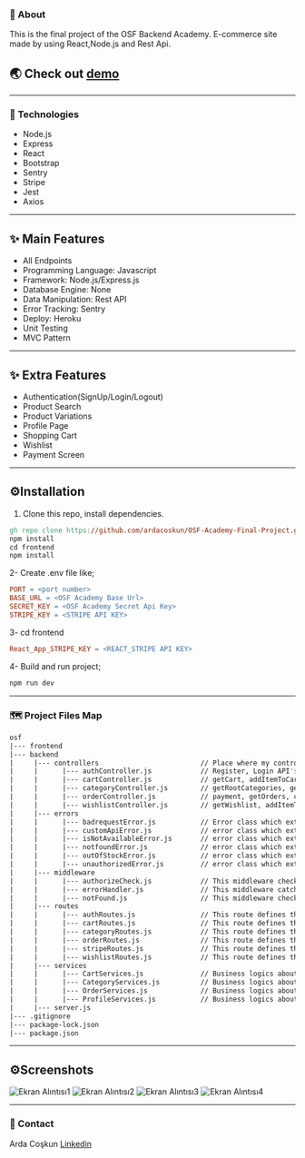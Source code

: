 
### ****📲 About****

   This is the final project of the OSF Backend Academy. E-commerce site made by using React,Node.js and Rest Api.

## 🌏 Check out [ demo](https://ardacoskun-alibazon.herokuapp.com/)

---

### 🔎 Technologies

- Node.js
- Express
- React
- Bootstrap
- Sentry
- Stripe
- Jest
- Axios
---


## ✨ Main Features

- All Endpoints 
- Programming Language: Javascript
- Framework: Node.js/Express.js
- Database Engine: None
- Data Manipulation: Rest API
- Error Tracking: Sentry
- Deploy: Heroku
- Unit Testing
- MVC Pattern

---
## ✨ Extra Features

- Authentication(SignUp/Login/Logout)
- Product Search 
- Product Variations
- Profile Page
- Shopping Cart
- Wishlist
- Payment Screen 


---

## ⚙️****Installation****

1. Clone this repo, install dependencies.

```makefile
gh repo clone https://github.com/ardacoskun/OSF-Academy-Final-Project.git
npm install
cd frontend
npm install 
```

2- Create .env file like;

```makefile
PORT = <port number>
BASE_URL = <OSF Academy Base Url>
SECRET_KEY = <OSF Academy Secret Api Key>
STRIPE_KEY = <STRIPE API KEY>
```
3- cd frontend 
```makefile
React_App_STRIPE_KEY = <REACT_STRIPE API KEY>


```

4- Build and run project;

```makefile
npm run dev 
```
---
### ****🗺️ Project Files Map****

```makefile
osf
|--- frontend                              
|--- backend                                  
|     |--- controllers                         // Place where my controllers are stored                   
|     |      |--- authController.js            // Register, Login API's     
|     |      |--- cartController.js            // getCart, addItemToCart, removeItemFromCart, changeQuantityOfItem API's
|     |      |--- categoryController.js        // getRootCategories, getParentCategories, getParentSubCategories, getSubCategoryProducts, getSingleProduct, getAllCategories API's
|     |      |--- orderController.js           // payment, getOrders, createOrder API's
|     |      |--- wishlistController.js        // getWishlist, addItemToWishList, removeItemFromWishlist, changeQuantityOfWishlistItem API's.    
|     |--- errors                          
|     |      |--- badrequestError.js           // Error class which extends customApiError class with status code 400
|     |      |--- customApiError.js            // error class which extends Error 
|     |      |--- isNotAvailableError.js       // error class which extends customApiError class with status code 404
|     |      |--- notfoundError.js             // error class which extends customApiError class with status code 404
|     |      |--- outOfStockError.js           // error class which extends customApiError class with status code 401 
|     |      |--- unauthorizedError.js         // error class which extends customApiError class with status code 401
|     |--- middleware                     
|     |      |--- authorizeCheck.js            // This middleware checks for if token exists
|     |      |--- errorHandler.js              // This middleware catches the errors 
|     |      |--- notFound.js                  // This middleware checks 
|     |--- routes
|     |      |--- authRoutes.js                // This route defines the way auth client requests by the application endpoints.
|     |      |--- cartRoutes.js                // This route defines the way cart client requests by the application endpoints.
|     |      |--- categoryRoutes.js            // This route defines the way category/products client requests by the application endpoints.
|     |      |--- orderRoutes.js               // This route defines the way order client requests by the application endpoints.
|     |      |--- stripeRoutes.js              // This route defines the way payment client requests by the application endpoints.
|     |      |--- wishlistRoutes.js            // This route defines the way wishlist client requests by the application endpoints.         
|     |--- services                          
|     |      |--- CartServices.js              // Business logics about carts used in this service.
|     |      |--- CategoryServices.js          // Business logics about category/products used in this service..
|     |      |--- OrderServices.js             // Business logics about order used in this service.
|     |      |--- ProfileServices.js           // Business logics about profile used in this service.
|     |--- server.js                            
|--- .gitignore                            
|--- package-lock.json                     
|--- package.json                          
```

---
## ⚙️****Screenshots****

![Ekran Alıntısı1](https://user-images.githubusercontent.com/92170066/166089350-4c15ff8f-0d26-4e10-bd5c-1ecd7ab798d3.PNG)
![Ekran Alıntısı2](https://user-images.githubusercontent.com/92170066/166089356-fb48f696-54be-4bf1-b347-3bc04c1fdee7.PNG)
![Ekran Alıntısı3](https://user-images.githubusercontent.com/92170066/166089358-0ea1bb2c-a674-4f2f-807a-dce0a30cbe63.PNG)
![Ekran Alıntısı4](https://user-images.githubusercontent.com/92170066/166089361-bd7e6bda-8a4a-4051-8ba8-2937961af2f9.PNG)


---

### 📩 Contact

Arda Coşkun
[Linkedin](https://www.linkedin.com/in/mardacoskun/)

